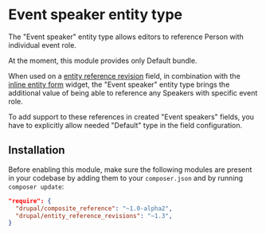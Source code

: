 # Event speaker entity type

The "Event speaker" entity type allows editors to reference Person with individual event role.

At the moment, this module provides only Default bundle.

When used on a [entity reference revision](https://www.drupal.org/project/entity_reference_revisions) field, 
in combination with the [inline entity form](https://www.drupal.org/project/inline_entity_form) widget, 
the "Event speaker" entity type brings the additional value of being able to reference any Speakers with specific event role.

To add support to these references in created "Event speakers" fields, you have to explicitly allow needed "Default" type in the field configuration.

## Installation

Before enabling this module, make sure the following modules are present in your codebase by adding them to your
`composer.json` and by running `composer update`:

```json
"require": {
  "drupal/composite_reference": "~1.0-alpha2",
  "drupal/entity_reference_revisions": "~1.3",
}
```